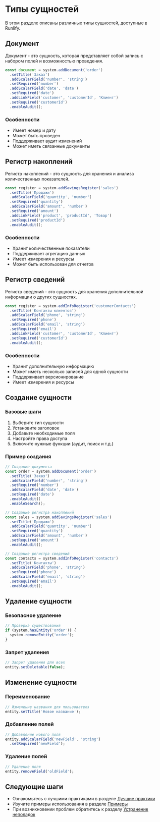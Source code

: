 # Типы сущностей

В этом разделе описаны различные типы сущностей, доступные в Runlify.

## Документ

Документ - это сущность, которая представляет собой запись с набором полей и возможностью проведения.

```typescript
const document = system.addDocument('order')
  .setTitle('Заказ')
  .addScalarField('number', 'string')
  .setRequired('number')
  .addScalarField('date', 'date')
  .setRequired('date')
  .addLinkField('customer', 'customerId', 'Клиент')
  .setRequired('customerId')
  .enableAudit();
```

### Особенности
- Имеет номер и дату
- Может быть проведен
- Поддерживает аудит изменений
- Может иметь связанные документы

## Регистр накоплений

Регистр накоплений - это сущность для хранения и анализа количественных показателей.

```typescript
const register = system.addSavingsRegister('sales')
  .setTitle('Продажи')
  .addScalarField('quantity', 'number')
  .setRequired('quantity')
  .addScalarField('amount', 'number')
  .setRequired('amount')
  .addLinkField('product', 'productId', 'Товар')
  .setRequired('productId')
  .enableAudit();
```

### Особенности
- Хранит количественные показатели
- Поддерживает агрегацию данных
- Имеет измерения и ресурсы
- Может быть использован для отчетов

## Регистр сведений

Регистр сведений - это сущность для хранения дополнительной информации о других сущностях.

```typescript
const register = system.addInfoRegister('customerContacts')
  .setTitle('Контакты клиентов')
  .addScalarField('phone', 'string')
  .setRequired('phone')
  .addScalarField('email', 'string')
  .setRequired('email')
  .addLinkField('customer', 'customerId', 'Клиент')
  .setRequired('customerId')
  .enableAudit();
```

### Особенности
- Хранит дополнительную информацию
- Может иметь несколько записей для одной сущности
- Поддерживает версионирование
- Имеет измерения и ресурсы

## Создание сущности

### Базовые шаги
1. Выберите тип сущности
2. Установите заголовок
3. Добавьте необходимые поля
4. Настройте права доступа
5. Включите нужные функции (аудит, поиск и т.д.)

### Пример создания
```typescript
// Создание документа
const order = system.addDocument('order')
  .setTitle('Заказ')
  .addScalarField('number', 'string')
  .setRequired('number')
  .addScalarField('date', 'date')
  .setRequired('date')
  .enableAudit()
  .enableSearch();

// Создание регистра накоплений
const sales = system.addSavingsRegister('sales')
  .setTitle('Продажи')
  .addScalarField('quantity', 'number')
  .setRequired('quantity')
  .addScalarField('amount', 'number')
  .setRequired('amount')
  .enableAudit();

// Создание регистра сведений
const contacts = system.addInfoRegister('contacts')
  .setTitle('Контакты')
  .addScalarField('phone', 'string')
  .setRequired('phone')
  .addScalarField('email', 'string')
  .setRequired('email')
  .enableAudit();
```

## Удаление сущности

### Безопасное удаление
```typescript
// Проверка существования
if (system.hasEntity('order')) {
  system.removeEntity('order');
}
```

### Запрет удаления
```typescript
// Запрет удаления для всех
entity.setDeletable(false);
```

## Изменение сущности

### Переименование
```typescript
// Изменение названия для пользователя
entity.setTitle('Новое название');
```

### Добавление полей
```typescript
// Добавление нового поля
entity.addScalarField('newField', 'string')
  .setRequired('newField');
```

### Удаление полей
```typescript
// Удаление поля
entity.removeField('oldField');
```

## Следующие шаги

- Ознакомьтесь с лучшими практиками в разделе [Лучшие практики](08-best-practices.md)
- Изучите примеры использования в разделе [Примеры](07-examples.md)
- При возникновении проблем обратитесь к разделу [Устранение неполадок](09-troubleshooting.md) 